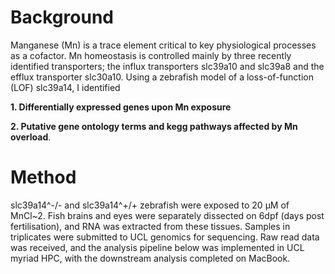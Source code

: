 # Background
Manganese (Mn) is a trace element critical to key physiological processes as a cofactor. Mn homeostasis is controlled mainly by three recently identified transporters;
the influx transporters slc39a10 and slc39a8 and the efflux transporter slc30a10. Using a zebrafish model of a loss-of-function (LOF) slc39a14, I identified

**1. Differentially expressed genes upon Mn exposure**

**2. Putative gene ontology terms and kegg pathways affected by Mn overload**. 

# Method
slc39a14^-/- and slc39a14^+/+ zebrafish were exposed to 20 µM of MnCl~2. Fish brains and eyes were separately dissected on 6dpf (days post fertilisation), and RNA was extracted from these tissues. Samples in triplicates were submitted to UCL genomics for sequencing. Raw read data was received, and the analysis pipeline below was implemented in UCL myriad HPC, with the downstream analysis completed on MacBook.


